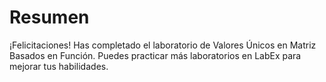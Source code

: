 # Resumen

¡Felicitaciones! Has completado el laboratorio de Valores Únicos en Matriz Basados en Función. Puedes practicar más laboratorios en LabEx para mejorar tus habilidades.
